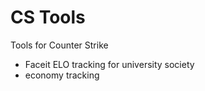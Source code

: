 # CS Tools


Tools for Counter Strike
- Faceit ELO tracking for university society
- economy tracking
  
